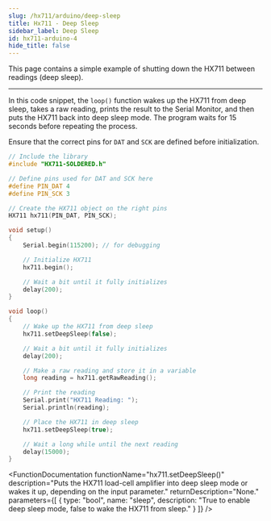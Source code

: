 ```yaml
---
slug: /hx711/arduino/deep-sleep
title: Hx711 - Deep Sleep
sidebar_label: Deep Sleep
id: hx711-arduino-4
hide_title: false
---
```


This page contains a simple example of shutting down the HX711 between readings (deep sleep).

---

In this code snippet, the `loop()` function wakes up the HX711 from deep sleep, takes a raw reading, prints the result to the Serial Monitor, and then puts the HX711 back into deep sleep mode. The program waits for 15 seconds before repeating the process.

<WarningBox>Ensure that the correct pins for `DAT` and `SCK` are defined before initialization. </WarningBox>

```cpp
// Include the library
#include "HX711-SOLDERED.h"

// Define pins used for DAT and SCK here
#define PIN_DAT 4
#define PIN_SCK 3

// Create the HX711 object on the right pins
HX711 hx711(PIN_DAT, PIN_SCK);

void setup()
{
    Serial.begin(115200); // for debugging

    // Initialize HX711
    hx711.begin();

    // Wait a bit until it fully initializes
    delay(200);
}

void loop()
{
    // Wake up the HX711 from deep sleep
    hx711.setDeepSleep(false);

    // Wait a bit until it fully initializes
    delay(200);

    // Make a raw reading and store it in a variable
    long reading = hx711.getRawReading();

    // Print the reading
    Serial.print("HX711 Reading: ");
    Serial.println(reading);

    // Place the HX711 in deep sleep
    hx711.setDeepSleep(true);

    // Wait a long while until the next reading
    delay(15000);
}
```

<FunctionDocumentation functionName="hx711.begin()" description="Initializes the HX711 load-cell amplifier, setting up communication and verifying its presence." returnDescription="None." parameters={[]} />

<FunctionDocumentation 
  functionName="hx711.setDeepSleep()" 
  description="Puts the HX711 load-cell amplifier into deep sleep mode or wakes it up, depending on the input parameter." 
  returnDescription="None."
  parameters={[
    { type: "bool", name: "sleep", description: "True to enable deep sleep mode, false to wake the HX711 from sleep." }
  ]}
/>

<CenteredImage src="/img/hx711/hx711_deepsleep.png" alt="Serial Monitor" caption="HX711 Sensor Serial Monitor output"/>

<QuickLink 
  title="deepSleep.ino" 
  description="Example file for utilizing deep sleep while using the HX711"
  url="https://github.com/SolderedElectronics/Soldered-HX711-ADC-For-Weight-Scales-Arduino-Library/blob/main/examples/deepSleep/deepSleep.ino" 
/>